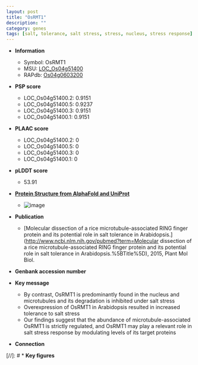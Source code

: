 ```yaml
---
layout: post
title: "OsRMT1"
description: ""
category: genes
tags: [salt, tolerance, salt stress, stress, nucleus, stress response]
---
```


* **Information**  
    + Symbol: OsRMT1  
    + MSU: [LOC_Os04g51400](http://rice.plantbiology.msu.edu/cgi-bin/ORF_infopage.cgi?orf=LOC_Os04g51400)  
    + RAPdb: [Os04g0603200](http://rapdb.dna.affrc.go.jp/viewer/gbrowse_details/irgsp1?name=Os04g0603200)  

* **PSP score**  
    + LOC_Os04g51400.2: 0.9151 
    + LOC_Os04g51400.5: 0.9237 
    + LOC_Os04g51400.3: 0.9151 
    + LOC_Os04g51400.1: 0.9151 

* **PLAAC score**  
    + LOC_Os04g51400.2: 0 
    + LOC_Os04g51400.5: 0 
    + LOC_Os04g51400.3: 0 
    + LOC_Os04g51400.1: 0 

* **pLDDT score**
    + 53.91

* **[Protein Structure from AlphaFold and UniProt](https://www.uniprot.org/uniprotkb/Q0JAE4/entry#structure)**
    + ![image](https://ricepsp.github.io/images/Q0/AF-Q0JAE4-F1.png)

* **Publication**  
    + [Molecular dissection of a rice microtubule-associated RING finger protein and its potential role in salt tolerance in Arabidopsis.](http://www.ncbi.nlm.nih.gov/pubmed?term=Molecular dissection of a rice microtubule-associated RING finger protein and its potential role in salt tolerance in Arabidopsis.%5BTitle%5D), 2015, Plant Mol Biol.

* **Genbank accession number**  

* **Key message**  
    + By contrast, OsRMT1 is predominantly found in the nucleus and microtubules and its degradation is inhibited under salt stress
    + Overexpression of OsRMT1 in Arabidopsis resulted in increased tolerance to salt stress
    + Our findings suggest that the abundance of microtubule-associated OsRMT1 is strictly regulated, and OsRMT1 may play a relevant role in salt stress response by modulating levels of its target proteins

* **Connection**  

[//]: # * **Key figures**  


